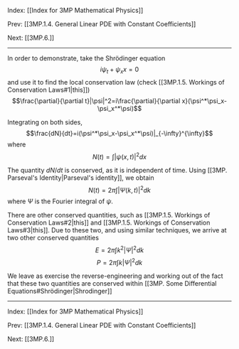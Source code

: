 Index: [[Index for 3MP Mathematical Physics]]

Prev: [[3MP.1.4. General Linear PDE with Constant Coefficients]]

Next: [[3MP.6.]]

---
In order to demonstrate, take the Shr&ouml;dinger equation
$$i\psi_t+\psi_xx=0$$
and use it to find the local conservation law (check [[3MP.1.5. Workings of Conservation Laws#1|this]])
$$\frac{\partial}{\partial t}|\psi|^2=i\frac{\partial}{\partial x}(\psi^*\psi_x-\psi_x^*\psi)$$

Integrating on both sides,
$$\frac{dN}{dt}=i(\psi^*\psi_x-\psi_x^*\psi)|_{-\infty}^{\infty}$$
where $$N(t)=\int |\psi(x,t)|^2dx$$

The quantity $dN/dt$ is conserved, as it is independent of time. Using [[3MP. Parseval's Identity|Parseval's identity]], we obtain
 $$N(t)=2\pi\int |\Psi(k,t)|^2dk$$
 where $\Psi$ is the Fourier integral of $\psi$.
 
 There are other conserved quantities, such as [[3MP.1.5. Workings of Conservation Laws#2|this]] and [[3MP.1.5. Workings of Conservation Laws#3|this]]. Due to these two, and using similar techniques, we arrive at two other conserved quantities
 $$E=2\pi\int k^2|\Psi|^2dk$$
 $$P=2\pi \int k|\Psi|^2 dk$$
 
 We leave as exercise the reverse-engineering and working out of the fact that these two quantities are conserved within [[3MP. Some Differential Equations#Shr&ouml;dinger|Shrodinger]]

---

Index: [[Index for 3MP Mathematical Physics]]

Prev: [[3MP.1.4. General Linear PDE with Constant Coefficients]]

Next: [[3MP.6.]]